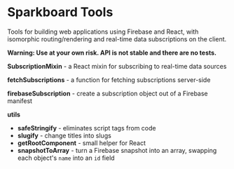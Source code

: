 # Sparkboard Tools

Tools for building web applications using Firebase and React, with isomorphic routing/rendering and real-time data subscriptions on the client.

**Warning: Use at your own risk. API is not stable and there are no tests.**

**SubscriptionMixin** - a React mixin for subscribing to real-time data sources

**fetchSubscriptions** - a function for fetching subscriptions server-side

**firebaseSubscription** - create a subscription object out of a Firebase manifest

**utils**

- **safeStringify** - eliminates script tags from code
- **slugify** - change titles into slugs
- **getRootComponent** - small helper for React
- **snapshotToArray** - turn a Firebase snapshot into an array, swapping each object's `name` into an `id` field